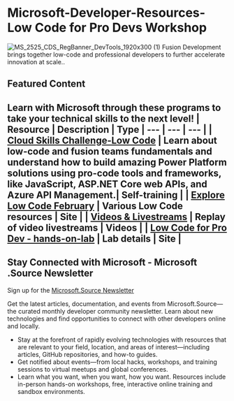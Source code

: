 # Microsoft-Developer-Resources-Low Code for Pro Devs Workshop
 ![MS_2525_CDS_RegBanner_DevTools_1920x300 (1)](https://user-images.githubusercontent.com/107423518/180083692-13dcdf47-0f75-4aaf-b50e-5d037f611206.jpg)
 Fusion Development brings together low-code and professional developers to further accelerate innovation at scale..

## Featured Content
Learn with Microsoft through these programs to take your technical skills to the next level!
| Resource | Description | Type
| --- | --- | --- |
| [Cloud Skills Challenge-Low Code](https://learn.microsoft.com/en-us/users/cloudskillschallenge/collections/5d3khqnrpzyr?WT.mc_id=cloudskillschallenge_464c05e3-f1ae-400f-b5df-2dcd5299d347) | Learn about low-code and fusion teams fundamentals and understand how to build amazing Power Platform solutions using pro-code tools and frameworks, like JavaScript, ASP.NET Core web APIs, and Azure API Management.| Self-training |
| [Explore Low Code February](https://microsoft.github.io/Low-Code/lowcode-february) | Various Low Code resources | Site |
| [Videos & Livestreams](https://microsoft.github.io/Low-Code/lowcode-february/Video-Live/) | Replay of video livestreams | Videos |
| [Low Code for Pro Dev - hands-on-lab](https://microsoft.github.io/Low-Code/docs/intro/) | Lab details | Site |
---

## Stay Connected with Microsoft - Microsoft .Source Newsletter
Sign up for the [Microsoft.Source Newsletter](https://azure.microsoft.com/en-us/resources/join-the-azure-developer-community/)

Get the latest articles, documentation, and events from Microsoft.Source—the curated monthly developer community newsletter. Learn about new technologies and find opportunities to connect with other developers online and locally.

- Stay at the forefront of rapidly evolving technologies with resources that are relevant to your field, location, and areas of interest—including articles, GitHub repositories, and how-to guides.
- Get notified about events—from local hacks, workshops, and training sessions to virtual meetups and global conferences.
- Learn what you want, when you want, how you want. Resources include in-person hands-on workshops, free, interactive online training and sandbox environments.


<!--

 Command | Description | New |
| --------------------- | --------------------- | --|
| `git status` | List all *new or modified* files |
| `git diff` | Show file differences that **haven't been** staged |



|             |          Grouping           ||
First Header  | Second Header | Third Header |
 ------------ | :-----------: | -----------: |
Content       |          *Long Cell*        ||
Content       |   **Cell**    |         Cell |


|             |          Grouping           ||
First Header  | Second Header | Third Header |
 ------------ | :-----------: | -----------: |
 [Azure Samples](https://github.com/azure-samples)       |          Microsoft Azure code samples and examples in .NET, Java, Python, Node.js, PHP and Ruby        | Column S|
[Azure Samples](https://github.com/azure-samples)       |          Series of workshops for hands-on experience working with Azure Cosmos DB using the SQL API, JavaScript and .NET Core SDK.          | Column S|
Content       |   **Cell**    |         Cell |

>
